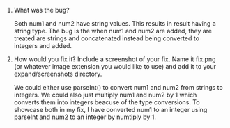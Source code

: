 1. What was the bug?

   Both num1 and num2 have string values. This results in result having a string type. The bug is the when num1 and num2 are added, they are treated are strings and concatenated instead being converted to integers and added. 
   
2. How would you fix it? Include a screenshot of your fix. Name it fix.png (or whatever image extension you would like to use) and add it to your expand/screenshots directory.

   We could either use parseInt() to convert num1 and num2 from strings to integers. We could also just multiply num1 and num2 by 1 which converts them into integers beacuse of the type conversions. To showcase both in my fix, I have converted num1 to an integer using parseInt and num2 to an integer by numtiply by 1.

